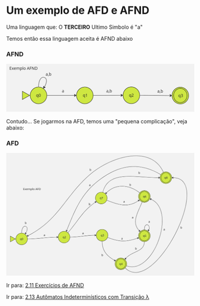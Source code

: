 # Um exemplo de AFD e AFND

Uma linguagem que: O **TERCEIRO** Ultimo Simbolo é "a"

Temos então essa linguagem aceita é AFND abaixo
### AFND

![](images/exemlo-afnd.jpg)

Contudo... Se jogarmos na AFD, temos uma "pequena complicação", veja abaixo:
### AFD

![](images/exemlo-afd.jpg)


Ir para: [2.11 Exercícios de AFND](11-exercicios-afnd.md)

Ir para: [2.13 Autômatos Indeterminísticos com Transição λ](13-automatos-inderministicos-λ-afnd-λ.md)